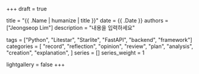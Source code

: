 +++
draft = true

title = "{{ .Name | humanize | title }}"
date = {{ .Date }}
authors = ["Jeongseop Lim"]
description = "내용을 입력하세요"

tags = ["Python", "Litestar", "Starlite", "FastAPI", "backend", "framework"]
categories = [
    "record",
    "reflection",
    "opinion",
    "review",
    "plan",
    "analysis",
    "creation",
    "explanation",
]
series = []
series_weight = 1

lightgallery = false
+++

<!--more-->
